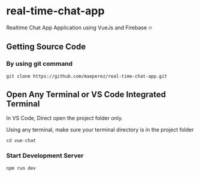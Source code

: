 # real-time-chat-app

Realtime Chat App Application using VueJs and Firebase 🔥

## Getting Source Code
  ### By using git command
  ```
  git clone https://github.com/maeperez/real-time-chat-app.git
  ```

## Open Any Terminal or VS Code Integrated Terminal
In VS Code, Direct open the project folder only.

Using any terminal, make sure your terminal directory is in the project folder
```
cd vue-chat
```

  ### Start Development Server
  ```
  npm run dev
  ```

